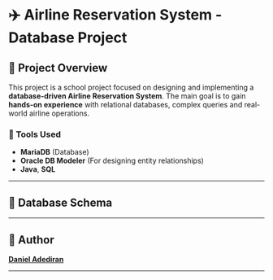 # ✈️ Airline Reservation System - Database Project

## 📌 Project Overview
This project is a school project focused on designing and implementing a **database-driven Airline Reservation System**. The main goal is to gain **hands-on experience** with relational databases, complex queries and real-world airline operations.

### 🔧 Tools Used
- **MariaDB** (Database)
- **Oracle DB Modeler** (For designing entity relationships)
- **Java**, **SQL**


---

## 📂 Database Schema

---

## 📌 Author
**[Daniel Adediran](https://www.heisdanielade.xyz/)**

---
